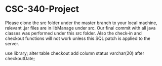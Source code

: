 # CSC-340-Project

Please clone the src folder under the master branch to your local machine, relevant .jar files are in libManage under src. Our final commit with all java classes was performed under this src folder. Also the check-in and checkout functions will not work unless this SQL patch is applied to the server. 

use library;
alter table checkout
add column status varchar(20) after checkoutDate;
